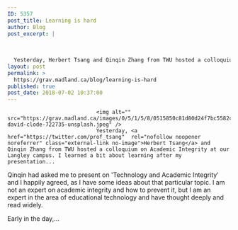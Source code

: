 ```yaml
---
ID: 5357
post_title: Learning is hard
author: Blog
post_excerpt: |
  
  
  
  Yesterday, Herbert Tsang and Qinqin Zhang from TWU hosted a colloquium on Academic Integrity at our Langley campus. I learned a bit about learning after my presentation....
layout: post
permalink: >
  https://grav.madland.ca/blog/learning-is-hard
published: true
post_date: 2018-07-02 10:37:00
---
```

<pre><code>                            &lt;img alt="" src="https://grav.madland.ca/images/0/5/1/5/8/0515850c81d80d24f7bc5582c21fc85315a88b38-david-clode-722735-unsplash.jpeg" /&gt;
                            Yesterday, &lt;a href="https://twitter.com/prof_tsang"  rel="nofollow noopener noreferrer" class="external-link no-image"&gt;Herbert Tsang&lt;/a&gt; and Qinqin Zhang from TWU hosted a colloquium on Academic Integrity at our Langley campus. I learned a bit about learning after my presentation...
</code></pre>

Qinqin had asked me to present on 'Technology and Academic Integrity' and I happily agreed, as I have some ideas about that particular topic. I am not an expert on academic integrity and how to prevent it, but I am an expert in the area of educational technology and have thought deeply and read widely.

Early in the day,...